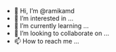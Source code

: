- 👋 Hi, I’m @ramikamd
- 👀 I’m interested in ...
- 🌱 I’m currently learning ...
- 💞️ I’m looking to collaborate on ...
- 📫 How to reach me ...

<!---
ramikaimd/ramikaimd is a ✨ special ✨ repository because its `README.md` (this file) appears on your GitHub profile.
You can click the Preview link to take a look at your changes.
--->
